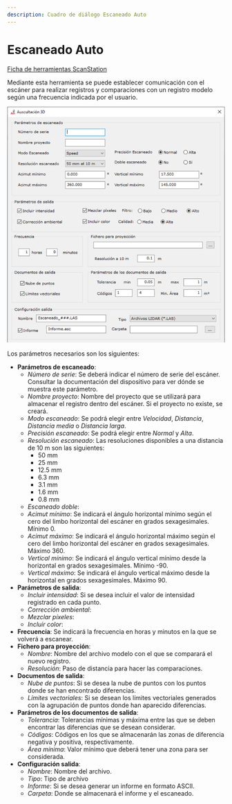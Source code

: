 ```yaml
---
description: Cuadro de diálogo Escaneado Auto
---
```


# Escaneado Auto

[Ficha de herramientas ScanStation](../fichas-de-herramientas/ficha-de-herramientas-scanstation.md)

Mediante esta herramienta se puede establecer comunicación con el escáner para realizar registros y comparaciones con un registro modelo según una frecuencia indicada por el usuario.

![Cuadro de di&#xE1;logo Auscultaci&#xF3;n 3D](../../.gitbook/assets/image%20%2836%29.png)

Los parámetros necesarios son los siguientes:

* **Parámetros de escaneado**:
  * _Número de serie_: Se deberá indicar el número de serie del escáner. Consultar la documentación del dispositivo para ver dónde se muestra este parámetro.
  * _Nombre proyecto_: Nombre del proyecto que se utilizará para almacenar el registro dentro del escáner. Si el proyecto no existe, se creará.
  * _Modo escaneado_: Se podrá elegir entre _Velocidad_, _Distancia_, _Distancia media_ o _Distancia larga_.
  * _Precisión escaneado_: Se podrá elegir entre _Normal_ y _Alta_.
  * _Resolución escaneado_: Las resoluciones disponibles a una distancia de 10 m son las siguientes:
    * 50 mm
    * 25 mm
    * 12.5 mm
    * 6.3 mm
    * 3.1 mm
    * 1.6 mm
    * 0.8 mm
  * _Escaneado doble_:
  * _Acimut mínimo_: Se indicará el ángulo horizontal mínimo según el cero del limbo horizontal del escáner en grados sexagesimales. Mínimo 0.
  * _Acimut máximo_: Se indicará el ángulo horizontal máximo según el cero del limbo horizontal del escáner en grados sexagesimales. Máximo 360.
  * _Vertical mínimo_: Se indicará el ángulo vertical mínimo desde la horizontal en grados sexagesimales. Mínimo -90.
  * _Vertical máximo_: Se indicará el ángulo vertical máximo desde la horizontal en grados sexagesimales. Máximo 90.
* **Parámetros de salida**:
  * _Incluir intensidad_: Si se desea incluir el valor de intensidad registrado en cada punto.
  * _Corrección ambiental_:
  * _Mezclar píxeles_:
  * _Incluir color_:
* **Frecuencia**: Se indicará la frecuencia en horas y minutos en la que se volverá a escanear.
* **Fichero para proyección**:
  * _Nombre_: Nombre del archivo modelo con el que se comparará el nuevo registro.
  * _Resolución_: Paso de distancia para hacer las comparaciones.
* **Documentos de salida**:
  * _Nube de puntos_: Si se desea la nube de puntos con los puntos donde se han encontrado diferencias.
  * _Límites vectoriales_: Si se desean los límites vectoriales generados con la agrupación de puntos donde han aparecido diferencias.
* **Parámetros de los documentos de salida**:
  * _Tolerancia_: Tolerancias mínimas y máxima entre las que se deben encontrar las diferencias que se desean considerar.
  * _Códigos_: Códigos en los que se almacenarán las zonas de diferencia negativa y positiva, respectivamente.
  * _Área mínima_: Valor mínimo que deberá tener una zona para ser considerada.
* **Configuración salida**:
  * _Nombre_: Nombre del archivo.
  * _Tipo_: Tipo de archivo
  * _Informe_: Si se desea generar un informe en formato ASCII.
  * _Carpeta_: Donde se almacenará el informe y el escaneado.

